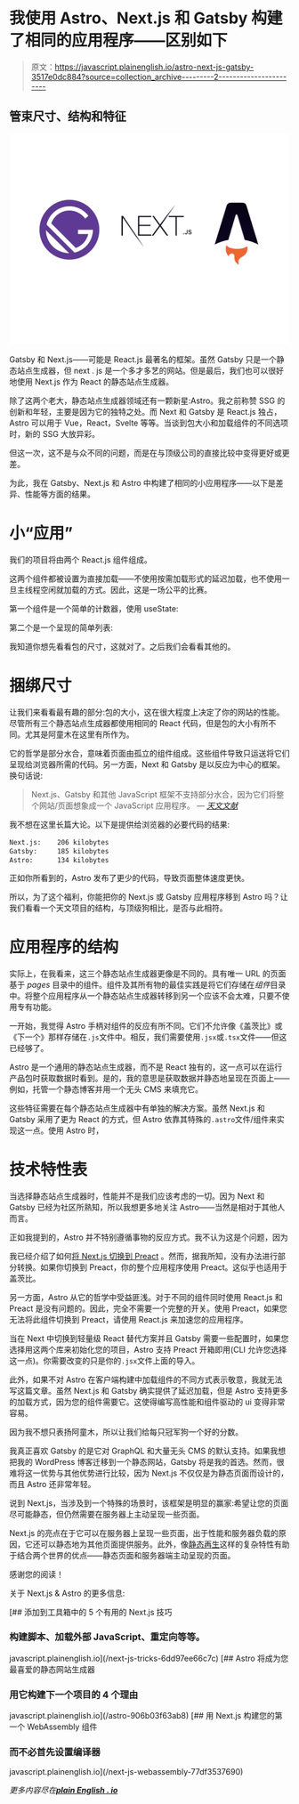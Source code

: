 # 我使用 Astro、Next.js 和 Gatsby 构建了相同的应用程序——区别如下

> 原文：<https://javascript.plainenglish.io/astro-next-js-gatsby-3517e0dc884?source=collection_archive---------2----------------------->

## 管束尺寸、结构和特征

![](img/f49142db383ae6bc822c0c0c8e4476f5.png)

Gatsby 和 Next.js——可能是 React.js 最著名的框架。虽然 Gatsby 只是一个静态站点生成器，但 next . js 是一个多才多艺的网站。但是最后，我们也可以很好地使用 Next.js 作为 React 的静态站点生成器。

除了这两个老大，静态站点生成器领域还有一颗新星:Astro。我之前称赞 SSG 的创新和年轻，主要是因为它的独特之处。而 Next 和 Gatsby 是 React.js 独占，Astro 可以用于 Vue，React，Svelte 等等。当谈到包大小和加载组件的不同选项时，新的 SSG 大放异彩。

但这一次，这不是与众不同的问题，而是在与顶级公司的直接比较中变得更好或更差。

为此，我在 Gatsby、Next.js 和 Astro 中构建了相同的小应用程序——以下是差异、性能等方面的结果。

# 小“应用”

我们的项目将由两个 React.js 组件组成。

这两个组件都被设置为直接加载——不使用按需加载形式的延迟加载，也不使用一旦主线程空闲就加载的方式。因此，这是一场公平的比赛。

第一个组件是一个简单的计数器，使用 useState:

第二个是一个呈现的简单列表:

我知道你想先看看包的尺寸，这就对了。之后我们会看看其他的。

# 捆绑尺寸

让我们来看看最有趣的部分:包的大小，这在很大程度上决定了你的网站的性能。尽管所有三个静态站点生成器都使用相同的 React 代码，但是包的大小有所不同。尤其是阿童木在这里有所作为。

它的哲学是部分水合，意味着页面由孤立的组件组成。这些组件导致只运送将它们呈现给浏览器所需的代码。另一方面，Next 和 Gatsby 是以反应为中心的框架。换句话说:

> Next.js、Gatsby 和其他 JavaScript 框架不支持部分水合，因为它们将整个网站/页面想象成一个 JavaScript 应用程序。
> — [*天文文献*](https://docs.astro.build/core-concepts/component-hydration)

我不想在这里长篇大论。以下是提供给浏览器的必要代码的结果:

```
Next.js:    206 kilobytes 
Gatsby:     185 kilobytes
Astro:      134 kilobytes
```

正如你所看到的，Astro 发布了更少的代码，导致页面整体速度更快。

所以，为了这个福利，你能把你的 Next.js 或 Gatsby 应用程序移到 Astro 吗？让我们看看一个天文项目的结构，与顶级狗相比，是否与此相符。

# 应用程序的结构

实际上，在我看来，这三个静态站点生成器更像是不同的。具有唯一 URL 的页面基于 *pages* 目录中的组件。组件及其所有物的最佳实践是将它们存储在*组件*目录中。将整个应用程序从一个静态站点生成器转移到另一个应该不会太难，只要不使用专有功能。

一开始，我觉得 Astro 手柄对组件的反应有所不同。它们不允许像《盖茨比》或《下一个》那样存储在`.js`文件中。相反，我们需要使用`.jsx`或`.tsx`文件——但这已经够了。

Astro 是一个通用的静态站点生成器，而不是 React 独有的，这一点可以在运行产品包时获取数据时看到。是的，我的意思是获取数据并静态地呈现在页面上——例如，托管一个静态博客并用一个无头 CMS 来填充它。

这些特征需要在每个静态站点生成器中有单独的解决方案。虽然 Next.js 和 Gatsby 采用了更为 React 的方式，但 Astro 依靠其特殊的`.astro`文件/组件来实现这一点。使用 Astro 时，

# 技术特性表

当选择静态站点生成器时，性能并不是我们应该考虑的一切。因为 Next 和 Gatsby 已经为社区所熟知，所以我想更多地关注 Astro——当然是相对于其他人而言。

正如我提到的，Astro 并不特别遵循事物的反应方式。我不认为这是个问题，因为

我已经介绍了如何[将 Next.js 切换到 Preact](/want-to-make-your-next-js-app-faster-enable-preact-support-heres-how-f993c95a3f93) 。然而，据我所知，没有办法进行部分转换。如果你切换到 Preact，你的整个应用程序使用 Preact。这似乎也适用于盖茨比。

另一方面，Astro 从它的哲学中受益匪浅。对于不同的组件同时使用 React.js 和 Preact 是没有问题的。因此，完全不需要一个完整的开关。使用 Preact，如果您无法将此组件切换到 Preact，请使用 React.js 来加速您的应用程序。

当在 Next 中切换到轻量级 React 替代方案并且 Gatsby 需要一些配置时，如果您选择用这两个库来初始化您的项目，Astro 支持 Preact 开箱即用(CLI 允许您选择这一点)。你需要改变的只是你的`.jsx`文件上面的导入。

此外，如果不对 Astro 在客户端构建中加载组件的不同方式表示敬意，我就无法写这篇文章。虽然 Next.js 和 Gatsby 确实提供了延迟加载，但是 Astro 支持更多的加载方式，因为您的组件需要它。这使得编写高性能和组件驱动的 ui 变得非常容易。

因为我不想只表扬阿童木，所以让我们给每只冠军狗一个好的分数。

我真正喜欢 Gatsby 的是它对 GraphQL 和大量无头 CMS 的默认支持。如果我想把我的 WordPress 博客迁移到一个静态网站，Gatsby 将是我的首选。然而，很难将这一优势与其他优势进行比较，因为 Next.js 不仅仅是为静态页面而设计的，而且 Astro 还非常年轻。

说到 Next.js，当涉及到一个特殊的场景时，该框架是明显的赢家:希望让您的页面尽可能静态，但仍然需要在服务器上主动呈现一些页面。

Next.js 的亮点在于它可以在服务器上呈现一些页面，出于性能和服务器负载的原因，它还可以静态地为其他页面提供服务。此外，像[静态再生](/static-regeneration-next-js-fca80134991a)这样的复杂特性有助于结合两个世界的优点——静态页面和服务器端主动呈现的页面。

感谢您的阅读！

关于 Next.js & Astro 的更多信息:

[](/next-js-tricks-6dd97ee66c7c) [## 添加到工具箱中的 5 个有用的 Next.js 技巧

### 构建脚本、加载外部 JavaScript、重定向等等。

javascript.plainenglish.io](/next-js-tricks-6dd97ee66c7c) [](/astro-906b03f63ab8) [## Astro 将成为您最喜爱的静态网站生成器

### 用它构建下一个项目的 4 个理由

javascript.plainenglish.io](/astro-906b03f63ab8) [](/next-js-webassembly-77df3537690) [## 用 Next.js 构建您的第一个 WebAssembly 组件

### 而不必首先设置编译器

javascript.plainenglish.io](/next-js-webassembly-77df3537690) 

*更多内容尽在*[***plain English . io***](http://plainenglish.io/)